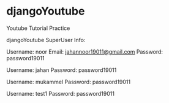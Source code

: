 # djangoYoutube
Youtube Tutorial Practice

djangoYoutube SuperUser Info:

Username: noor
Email: jahannoor19011@gmail.com
Password: password19011

Username: jahan
Password: password19011

Username: mukammel
Password: password19011

Username: test1
Password: password19011
